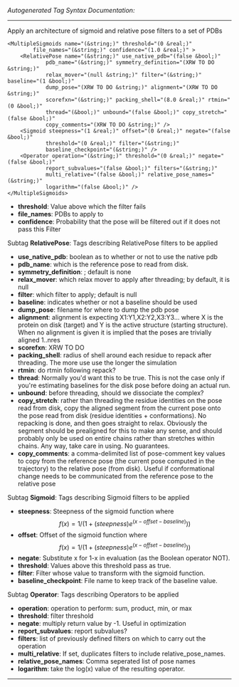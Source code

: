 _Autogenerated Tag Syntax Documentation:_

---
Apply an architecture of sigmoid and relative pose filters to a set of PDBs

```
<MultipleSigmoids name="(&string;)" threshold="(0 &real;)"
        file_names="(&string;)" confidence="(1.0 &real;)" >
    <RelativePose name="(&string;)" use_native_pdb="(false &bool;)"
            pdb_name="(&string;)" symmetry_definition="(XRW TO DO &string;)"
            relax_mover="(null &string;)" filter="(&string;)" baseline="(1 &bool;)"
            dump_pose="(XRW TO DO &string;)" alignment="(XRW TO DO &string;)"
            scorefxn="(&string;)" packing_shell="(8.0 &real;)" rtmin="(0 &bool;)"
            thread="(&bool;)" unbound="(false &bool;)" copy_stretch="(false &bool;)"
            copy_comments="(XRW TO DO &string;)" />
    <Sigmoid steepness="(1 &real;)" offset="(0 &real;)" negate="(false &bool;)"
            threshold="(0 &real;)" filter="(&string;)"
            baseline_checkpoint="(&string;)" />
    <Operator operation="(&string;)" threshold="(0 &real;)" negate="(false &bool;)"
            report_subvalues="(false &bool;)" filters="(&string;)"
            multi_relative="(false &bool;)" relative_pose_names="(&string;)"
            logarithm="(false &bool;)" />
</MultipleSigmoids>
```

-   **threshold**: Value above which the filter fails
-   **file_names**: PDBs to apply to
-   **confidence**: Probability that the pose will be filtered out if it does not pass this Filter


Subtag **RelativePose**:   Tags describing RelativePose filters to be applied

-   **use_native_pdb**: boolean as to whether or not to use the native pdb
-   **pdb_name**: which is the reference pose to read from disk.
-   **symmetry_definition**: ; default is none
-   **relax_mover**: which relax mover to apply after threading; by default, it is null
-   **filter**: which filter to apply; default is null
-   **baseline**: indicates whether or not a baseline should be used
-   **dump_pose**: filename for where to dump the pdb pose
-   **alignment**: alignment is expecting X1:Y1,X2:Y2,X3:Y3... where X is the protein on disk (target) and Y is the active structure (starting structure). When no alignment is given it is implied that the poses are trivially aligned 1..nres
-   **scorefxn**: XRW TO DO
-   **packing_shell**: radius of shell around each residue to repack after threading. The more use use the longer the simulation
-   **rtmin**: do rtmin following repack?
-   **thread**: Normally you'd want this to be true. This is not the case only if you're estimating baselines for the disk pose before doing an actual run.
-   **unbound**: before threading, should we dissociate the complex?
-   **copy_stretch**: rather than threading the residue identities on the pose read from disk, copy the aligned segment from the current pose onto the pose read from disk (residue identities + conformations). No repacking is done, and then goes straight to relax. Obviously the segment should be prealigned for this to make any sense, and should probably only be used on entire chains rather than stretches within chains. Any way, take care in using. No guarantees.
-   **copy_comments**: a comma-delimited list of pose-comment key values to copy from the reference pose (the current pose computed in the trajectory) to the relative pose (from disk). Useful if conformational change needs to be communicated from the reference pose to the relative pose

Subtag **Sigmoid**:   Tags describing Sigmoid filters to be applied

-   **steepness**: Steepness of the sigmoid function where $$f(x) = 1 / ( 1 + (steepness)e^{ (x - offset - baseline) } ) )$$
-   **offset**: Offset of the sigmoid function where $$f(x) = 1 / ( 1 + (steepness)e^{ (x - offset - baseline) } ) )$$
-   **negate**: Substitute x for 1-x in evaluation (as the Boolean operator NOT).
-   **threshold**: Values above this threshold pass as true.
-   **filter**: Filter whose value to transform with the sigmoid function.
-   **baseline_checkpoint**: File name to keep track of the baseline value.

Subtag **Operator**:   Tags describing Operators to be applied

-   **operation**: operation to perform: sum, product, min, or max
-   **threshold**: filter threshold
-   **negate**: multiply return value by -1. Useful in optimization
-   **report_subvalues**: report subvalues?
-   **filters**: list of previously defined filters on which to carry out the operation
-   **multi_relative**: If set, duplicates filters to include relative_pose_names.
-   **relative_pose_names**: Comma seperated list of pose names
-   **logarithm**: take the log(x) value of the resulting operator.

---
